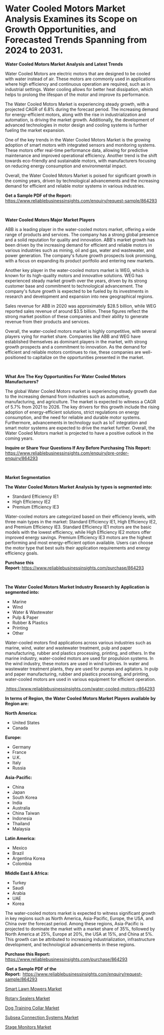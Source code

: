 <p><h1>Water Cooled Motors Market Analysis Examines its Scope on Growth Opportunities, and Forecasted Trends Spanning from 2024 to 2031.</h1></p><p><strong>Water Cooled Motors Market Analysis and Latest Trends</strong></p>
<p><p>Water Cooled Motors are electric motors that are designed to be cooled with water instead of air. These motors are commonly used in applications where high efficiency and continuous operation are required, such as in industrial settings. Water cooling allows for better heat dissipation, which helps to prolong the lifespan of the motor and improve its performance.</p><p>The Water Cooled Motors Market is experiencing steady growth, with a projected CAGR of 6.8% during the forecast period. The increasing demand for energy-efficient motors, along with the rise in industrialization and automation, is driving the market growth. Additionally, the development of advanced technologies in motor design and cooling systems is further fueling the market expansion.</p><p>One of the key trends in the Water Cooled Motors Market is the growing adoption of smart motors with integrated sensors and monitoring systems. These motors offer real-time performance data, allowing for predictive maintenance and improved operational efficiency. Another trend is the shift towards eco-friendly and sustainable motors, with manufacturers focusing on reducing energy consumption and environmental impact.</p><p>Overall, the Water Cooled Motors Market is poised for significant growth in the coming years, driven by technological advancements and the increasing demand for efficient and reliable motor systems in various industries.</p></p>
<p><strong>Get a Sample PDF of the Report:&nbsp;</strong> <a href="https://www.reliablebusinessinsights.com/enquiry/request-sample/864293">https://www.reliablebusinessinsights.com/enquiry/request-sample/864293</a></p>
<p>&nbsp;</p>
<p><strong>Water Cooled Motors Major Market Players</strong></p>
<p><p>ABB is a leading player in the water-cooled motors market, offering a wide range of products and services. The company has a strong global presence and a solid reputation for quality and innovation. ABB's market growth has been driven by the increasing demand for efficient and reliable motors in various industries such as mining, oil and gas, water and wastewater, and power generation. The company's future growth prospects look promising, with a focus on expanding its product portfolio and entering new markets.</p><p>Another key player in the water-cooled motors market is WEG, which is known for its high-quality motors and innovative solutions. WEG has experienced steady market growth over the years, driven by its strong customer base and commitment to technological advancement. The company's future growth is expected to be fueled by its investments in research and development and expansion into new geographical regions.</p><p>Sales revenue for ABB in 2020 was approximately $28.5 billion, while WEG reported sales revenue of around $3.5 billion. These figures reflect the strong market position of these companies and their ability to generate revenue from their products and services.</p><p>Overall, the water-cooled motors market is highly competitive, with several players vying for market share. Companies like ABB and WEG have established themselves as dominant players in the market, with strong growth prospects and a commitment to innovation. As the demand for efficient and reliable motors continues to rise, these companies are well-positioned to capitalize on the opportunities presented in the market.</p></p>
<p>&nbsp;</p>
<p><strong>What Are The Key Opportunities For Water Cooled Motors Manufacturers?</strong></p>
<p><p>The global Water Cooled Motors market is experiencing steady growth due to the increasing demand from industries such as automotive, manufacturing, and agriculture. The market is expected to witness a CAGR of 5.7% from 2021 to 2026. The key drivers for this growth include the rising adoption of energy-efficient solutions, strict regulations on energy consumption, and the need for reliable and durable motor systems. Furthermore, advancements in technology such as IoT integration and smart motor systems are expected to drive the market further. Overall, the Water Cooled Motors market is projected to have a positive outlook in the coming years.</p></p>
<p><strong>Inquire or Share Your Questions If Any Before Purchasing This Report:</strong> <a href="https://www.reliablebusinessinsights.com/enquiry/pre-order-enquiry/864293">https://www.reliablebusinessinsights.com/enquiry/pre-order-enquiry/864293</a></p>
<p>&nbsp;</p>
<p><strong>Market Segmentation</strong></p>
<p><strong>The Water Cooled Motors Market Analysis by types is segmented into:</strong></p>
<p><ul><li>Standard Efficiency IE1</li><li>High Efficiency IE2</li><li>Premium Efficiency IE3</li></ul></p>
<p><p>Water-cooled motors are categorized based on their efficiency levels, with three main types in the market: Standard Efficiency IE1, High Efficiency IE2, and Premium Efficiency IE3. Standard Efficiency IE1 motors are the basic models with the lowest efficiency, while High Efficiency IE2 motors offer improved energy savings. Premium Efficiency IE3 motors are the highest performing and most energy-efficient option available. Users can choose the motor type that best suits their application requirements and energy efficiency goals.</p></p>
<p><strong>Purchase this Report:&nbsp;</strong><a href="https://www.reliablebusinessinsights.com/purchase/864293">https://www.reliablebusinessinsights.com/purchase/864293</a></p>
<p>&nbsp;</p>
<p><strong>The Water Cooled Motors Market Industry Research by Application is segmented into:</strong></p>
<p><ul><li>Marine</li><li>Wind</li><li>Water & Wastewater</li><li>Pulp & Paper</li><li>Rubber & Plastics</li><li>Printing</li><li>Other</li></ul></p>
<p><p>Water-cooled motors find applications across various industries such as marine, wind, water and wastewater treatment, pulp and paper manufacturing, rubber and plastics processing, printing, and others. In the marine industry, water-cooled motors are used for propulsion systems. In the wind industry, these motors are used in wind turbines. In water and wastewater treatment plants, they are used for pumps and agitators. In pulp and paper manufacturing, rubber and plastics processing, and printing, water-cooled motors are used in various equipment for efficient operation.</p></p>
<p><a href="https://www.reliablebusinessinsights.com/water-cooled-motors-r864293">&nbsp;https://www.reliablebusinessinsights.com/water-cooled-motors-r864293</a></p>
<p><strong>In terms of Region, the Water Cooled Motors Market Players available by Region are:</strong></p>
<p>
    <p> <strong> North America: </strong>
        <ul>
            <li>United States</li>
            <li>Canada</li>
        </ul>
        </p> 
    <p> <strong> Europe: </strong>
        <ul>
            <li>Germany</li>
            <li>France</li>
            <li>U.K.</li>
            <li>Italy</li>
            <li>Russia</li>
        </ul>
        </p> 
    <p> <strong> Asia-Pacific: </strong>
        <ul>
            <li>China</li>
            <li>Japan</li>
            <li>South Korea</li>
            <li>India</li>
            <li>Australia</li>
            <li>China Taiwan</li>
            <li>Indonesia</li>
            <li>Thailand</li>
            <li>Malaysia</li>
        </ul>
        </p> 
    <p> <strong> Latin America: </strong>
        <ul>
            <li>Mexico</li>
            <li>Brazil</li>
            <li>Argentina Korea</li>
            <li>Colombia</li>
        </ul>
        </p> 
    <p> <strong> Middle East & Africa: </strong>
        <ul>
            <li>Turkey</li>
            <li>Saudi</li>
            <li>Arabia</li>
            <li>UAE</li>
            <li>Korea</li>
        </ul>
    </p>
    </p>
<p><p>The water-cooled motors market is expected to witness significant growth in key regions such as North America, Asia-Pacific, Europe, the USA, and China over the forecast period. Among these regions, Asia-Pacific is projected to dominate the market with a market share of 35%, followed by North America at 25%, Europe at 20%, the USA at 15%, and China at 5%. This growth can be attributed to increasing industrialization, infrastructure development, and technological advancements in these regions.</p></p>
<p><strong>Purchase this Report: </strong><a href="https://www.reliablebusinessinsights.com/purchase/864293">https://www.reliablebusinessinsights.com/purchase/864293</a></p>
<p>&nbsp;<strong>Get a Sample PDF of the Report:&nbsp;&nbsp;</strong><a href="https://www.reliablebusinessinsights.com/enquiry/request-sample/864293">https://www.reliablebusinessinsights.com/enquiry/request-sample/864293</a></p>
<p><strong></strong></p>
<p><p><a href="https://github.com/brendafegmorris532/Market-Research-Report-List-1/blob/main/smart-lawn-mowers-market.md">Smart Lawn Mowers Market</a></p><p><a href="https://github.com/LarryPearsongXXfvf/Market-Research-Report-List-1/blob/main/rotary-sealers-market.md">Rotary Sealers Market</a></p><p><a href="https://github.com/hrhzhypq19/Market-Research-Report-List-1/blob/main/dog-training-collar-market.md">Dog Training Collar Market</a></p><p><a href="https://github.com/FredaSauer/Market-Research-Report-List-1/blob/main/subsea-connection-systems-market.md">Subsea Connection Systems Market</a></p><p><a href="https://github.com/kishanagarner91/Market-Research-Report-List-1/blob/main/stage-monitors-market.md">Stage Monitors Market</a></p></p>